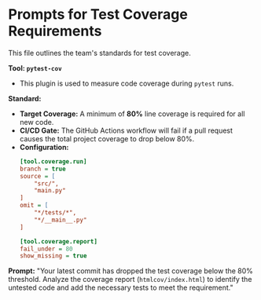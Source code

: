 # Prompts for Test Coverage Requirements

This file outlines the team's standards for test coverage.

**Tool: `pytest-cov`**
- This plugin is used to measure code coverage during `pytest` runs.

**Standard:**
- **Target Coverage:** A minimum of **80%** line coverage is required for all new code.
- **CI/CD Gate:** The GitHub Actions workflow will fail if a pull request causes the total project coverage to drop below 80%.
- **Configuration:**
  ```ini
  [tool.coverage.run]
  branch = true
  source = [
      "src/",
      "main.py"
  ]
  omit = [
      "*/tests/*",
      "*/__main__.py"
  ]

  [tool.coverage.report]
  fail_under = 80
  show_missing = true
  ```

**Prompt:**
"Your latest commit has dropped the test coverage below the 80% threshold. Analyze the coverage report (`htmlcov/index.html`) to identify the untested code and add the necessary tests to meet the requirement."